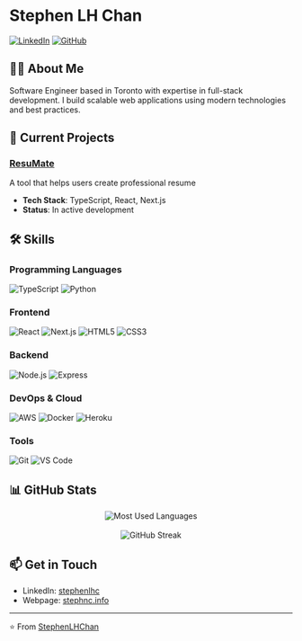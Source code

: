 # Stephen LH Chan

[![LinkedIn](https://img.shields.io/badge/LinkedIn-Connect-blue?style=flat-square&logo=linkedin)](https://linkedin.com/in/stephenlhc)
[![GitHub](https://img.shields.io/badge/GitHub-Follow-lightgrey?style=flat-square&logo=github)](https://github.com/StephenLHChan)

## 👨‍💻 About Me

Software Engineer based in Toronto with expertise in full-stack development. I build scalable web applications using modern technologies and best practices.

## 🚀 Current Projects

### [ResuMate](https://github.com/StephenLHChan/ResuMate)

A tool that helps users create professional resume

- **Tech Stack**: TypeScript, React, Next.js
- **Status**: In active development

## 🛠️ Skills

### Programming Languages

![TypeScript](https://img.shields.io/badge/TypeScript-007ACC?style=flat-square&logo=typescript&logoColor=white)
![Python](https://img.shields.io/badge/Python-3776AB?style=flat-square&logo=python&logoColor=white)

### Frontend

![React](https://img.shields.io/badge/React-61DAFB?style=flat-square&logo=react&logoColor=black)
![Next.js](https://img.shields.io/badge/Next.js-000000?style=flat-square&logo=next.js&logoColor=white)
![HTML5](https://img.shields.io/badge/HTML5-E34F26?style=flat-square&logo=html5&logoColor=white)
![CSS3](https://img.shields.io/badge/CSS3-1572B6?style=flat-square&logo=css3&logoColor=white)

### Backend

![Node.js](https://img.shields.io/badge/Node.js-339933?style=flat-square&logo=node.js&logoColor=white)
![Express](https://img.shields.io/badge/Express-000000?style=flat-square&logo=express&logoColor=white)

### DevOps & Cloud

![AWS](https://img.shields.io/badge/AWS-232F3E?style=flat-square&logo=amazon-aws&logoColor=white)
![Docker](https://img.shields.io/badge/Docker-2496ED?style=flat-square&logo=docker&logoColor=white)
![Heroku](https://img.shields.io/badge/Heroku-430098?style=flat-square&logo=heroku&logoColor=white)

### Tools

![Git](https://img.shields.io/badge/Git-F05032?style=flat-square&logo=git&logoColor=white)
![VS Code](https://img.shields.io/badge/VS%20Code-007ACC?style=flat-square&logo=visual-studio-code&logoColor=white)

## 📊 GitHub Stats

<div align="center">
  <img src="https://github-readme-stats.vercel.app/api/top-langs/?username=stephenlhchan&theme=radical&layout=compact&hide=glsl" alt="Most Used Languages" />
  <br /><br />
  <img src="http://github-readme-streak-stats.herokuapp.com?user=stephenlhchan&theme=radical" alt="GitHub Streak" />
</div>

## 📫 Get in Touch

- LinkedIn: [stephenlhc](https://linkedin.com/in/stephenlhc)
- Webpage: [stephnc.info](https://stephenc.info)

---

⭐️ From [StephenLHChan](https://github.com/StephenLHChan)
